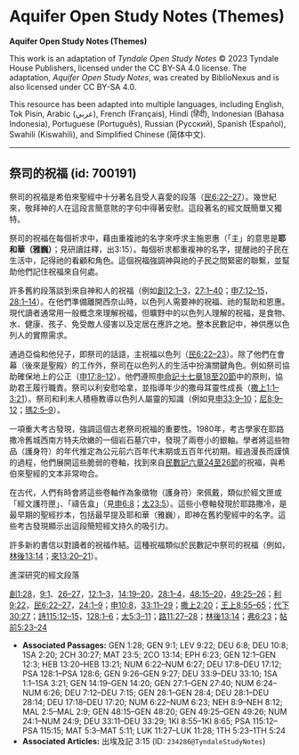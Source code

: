 # Aquifer Open Study Notes (Themes)

**Aquifer Open Study Notes (Themes)**

This work is an adaptation of *Tyndale Open Study Notes* © 2023 Tyndale House Publishers, licensed under the CC BY\-SA 4\.0 license. The adaptation, *Aquifer Open Study Notes*, was created by BiblioNexus and is also licensed under CC BY\-SA 4\.0\.

This resource has been adapted into multiple languages, including English, Tok Pisin, Arabic (عربي), French (Français), Hindi (हिंदी), Indonesian (Bahasa Indonesia), Portuguese (Português), Russian (Русский), Spanish (Español), Swahili (Kiswahili), and Simplified Chinese (简体中文).



--------------------------------

## 祭司的祝福 (id: 700191)

祭司的祝福是希伯來聖經中十分著名且受人喜愛的段落（[民6:22–27](https://ref.ly/Num6:22-Num6:27)）。幾世紀來，敬拜神的人在這段言簡意賅的字句中得著安慰。這段著名的經文既簡單又獨特。

祭司的祝福在每個祈求中，藉由重複祂的名字來呼求主施恩惠（「主」的意思是**耶和華（雅巍）**；見研讀註釋，出3:15）。每個祈求都重複神的名字，提醒祂的子民在生活中，記得祂的看顧和角色。這個祝福強調神與祂的子民之間緊密的聯繫，並幫助他們記住祝福來自何處。

許多舊約段落談到來自神和人的祝福（例如[創12:1–3](https://ref.ly/Gen12:1-Gen12:3)，[27:1–40](https://ref.ly/Gen27:1-Gen27:40)；[申7:12–15](https://ref.ly/Deut7:12-Deut7:15)，[28:1–14](https://ref.ly/Deut28:1-Deut28:14)）。在他們準備離開西奈山時，以色列人需要神的祝福、祂的幫助和恩惠。現代讀者通常用一般概念來理解祝福，但曠野中的以色列人理解的祝福，是食物、水、健康、孩子、免受敵人侵害以及定居在應許之地。整本民數記中，神供應以色列人的實際需求。

通過亞倫和他兒子，即祭司的話語，主祝福以色列（[民6:22–23](https://ref.ly/Num6:22-Num6:23)）。除了他們在會幕（後來是聖殿）的工作外，祭司在以色列人的生活中扮演關鍵角色。例如祭司協助確保地上的公正（[申17:8–12](https://ref.ly/Deut17:8-Deut17:12)）。他們遵照[申命記十七章18至20節](https://ref.ly/Deut17:18-Deut17:20)中的原則，協助君王履行職責。祭司以利安慰哈拿，並指導年少的撒母耳靈性成長（[撒上1:1–3:21](https://ref.ly/1Sam1:1-1Sam3:21)）。祭司和利未人積極教導以色列人屬靈的知識（例如見[申33:9–10](https://ref.ly/Deut33:9-Deut33:10)；[尼8:9–12](https://ref.ly/Neh8:9-Neh8:12)；[瑪2:5–9](https://ref.ly/Mal2:5-Mal2:9)）。

一項重大考古發現，強調這個古老祭司祝福的重要性。1980年，考古學家在耶路撒冷舊城西南方特夫欣嫩的一個岩石墓穴中，發現了兩卷小的銀軸。學者將這些物品（護身符）的年代推定為公元前六百年代末期或五百年代初期。經過漫長而謹慎的過程，他們展開這些脆弱的卷軸，找到來自[民數記六章24至26節](https://ref.ly/Num6:24-Num6:26)的祝福，與希伯來聖經的文本非常吻合。

在古代，人們有時會將這些卷軸作為象徵物（護身符）來佩戴，類似於經文匣或「經文護符匣」、「禱告盒」（見[申6:8](https://ref.ly/Deut6:8)；[太23:5](https://ref.ly/Matt23:5)）。這些小卷軸發現於耶路撒冷，是最早期的聖經抄本，包括最早提及耶和華（雅巍），即神在舊約聖經中的名字。這些考古發現顯示出這段簡短經文持久的吸引力。

許多新約書信以對讀者的祝福作結。這種祝福類似於民數記中祭司的祝福（例如，[林後13:14](https://ref.ly/2Cor13:14)；[來13:20–21](https://ref.ly/Heb13:20-Heb13:21)）。

進深研究的經文段落

[創1:28](https://ref.ly/Gen1:28)，[9:1](https://ref.ly/Gen9:1)、[26–27](https://ref.ly/Gen9:26-Gen9:27)，[12:1–3](https://ref.ly/Gen12:1-Gen12:3)，[14:19–20](https://ref.ly/Gen14:19-Gen14:20)，[28:1–4](https://ref.ly/Gen28:1-Gen28:4)，[48:15–20](https://ref.ly/Gen48:15-Gen48:20)，[49:25–26](https://ref.ly/Gen49:25-Gen49:26)；[利9:22](https://ref.ly/Lev9:22)，[民6:22–27](https://ref.ly/Num6:22-Num6:27)，[24:1–9](https://ref.ly/Num24:1-Num24:9)；[申10:8](https://ref.ly/Deut10:8)，[33:11–29](https://ref.ly/Deut33:11-Deut33:29)；[撒上2:20](https://ref.ly/1Sam2:20)；[王上8:55–65](https://ref.ly/1Kgs8:55-1Kgs8:65)；[代下30:27](https://ref.ly/2Chr30:27)；[詩115:12–15](https://ref.ly/Ps115:12-Ps115:15)，[128:1–6](https://ref.ly/Ps128:1-Ps128:6)；[太5:3–11](https://ref.ly/Matt5:3-Matt5:11)；[路11:27–28](https://ref.ly/Luke11:27-Luke11:28)；[林後13:14](https://ref.ly/2Cor13:14)；[弗6:23](https://ref.ly/Eph6:23)；[帖前5:23–24](https://ref.ly/1Thess5:23-1Thess5:24)

* **Associated Passages:** GEN 1:28; GEN 9:1; LEV 9:22; DEU 6:8; DEU 10:8; 1SA 2:20; 2CH 30:27; MAT 23:5; 2CO 13:14; EPH 6:23; GEN 12:1–GEN 12:3; HEB 13:20–HEB 13:21; NUM 6:22–NUM 6:27; DEU 17:8–DEU 17:12; PSA 128:1–PSA 128:6; GEN 9:26–GEN 9:27; DEU 33:9–DEU 33:10; 1SA 1:1–1SA 3:21; GEN 14:19–GEN 14:20; GEN 27:1–GEN 27:40; NUM 6:24–NUM 6:26; DEU 7:12–DEU 7:15; GEN 28:1–GEN 28:4; DEU 28:1–DEU 28:14; DEU 17:18–DEU 17:20; NUM 6:22–NUM 6:23; NEH 8:9–NEH 8:12; MAL 2:5–MAL 2:9; GEN 48:15–GEN 48:20; GEN 49:25–GEN 49:26; NUM 24:1–NUM 24:9; DEU 33:11–DEU 33:29; 1KI 8:55–1KI 8:65; PSA 115:12–PSA 115:15; MAT 5:3–MAT 5:11; LUK 11:27–LUK 11:28; 1TH 5:23–1TH 5:24
* **Associated Articles:** 出埃及記 3:15 (ID: `234286@TyndaleStudyNotes`)

